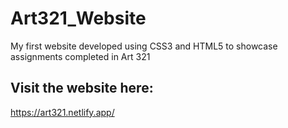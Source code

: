# Art321_Website
My first website developed using CSS3 and HTML5 to showcase assignments completed in Art 321

## Visit the website here:
https://art321.netlify.app/
